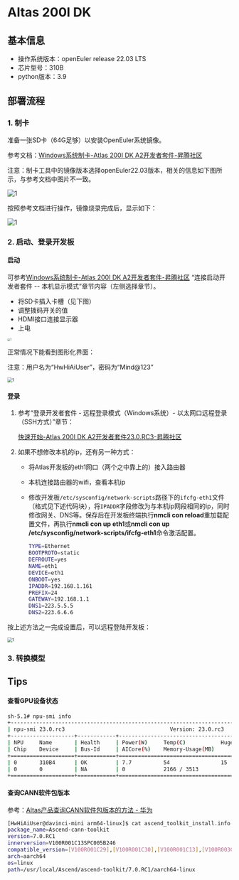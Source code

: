 # Altas 200I DK

## 基本信息

- 操作系统版本：openEuler release 22.03 LTS
- 芯片型号：310B
- python版本：3.9

## 部署流程

### 1. 制卡

准备一张SD卡（64G足够）以安装OpenEuler系统镜像。

参考文档：[Windows系统制卡-Atlas 200I DK A2开发者套件-昇腾社区](https://www.hiascend.com/document/detail/zh/Atlas200IDKA2DeveloperKit/23.0.RC2/qs/qs_0005.html)

注意：制卡工具中的镜像版本选择openEuler22.03版本，相关的信息如下图所示，与参考文档中图片不一致。

![1](.\images\1.png)

按照参考文档进行操作，镜像烧录完成后，显示如下：

![1](.\images\2.png)

### 2. 启动、登录开发板

#### 启动

可参考[Windows系统制卡-Atlas 200I DK A2开发者套件-昇腾社区](https://www.hiascend.com/document/detail/zh/Atlas200IDKA2DeveloperKit/23.0.RC2/qs/qs_0005.html) “连接启动开发者套件 -- 本机显示模式”章节内容（左侧选择章节）。

- 将SD卡插入卡槽（见下图）
- 调整拨码开关的值
- HDMI接口连接显示器
- 上电

<img src=".\images\3.png" alt="1" style="zoom:40%;" />

正常情况下能看到图形化界面：

注意：用户名为“HwHiAiUser”，密码为“Mind@123”

<img src=".\images\4.png" alt="1" style="zoom:67%;" />

#### 登录

1. 参考“登录开发者套件 - 远程登录模式（Windows系统）- 以太网口远程登录（SSH方式）”章节：

   [快速开始-Atlas 200I DK A2开发者套件23.0.RC3-昇腾社区](https://www.hiascend.com/document/detail/zh/Atlas200IDKA2DeveloperKit/23.0.RC2/qs/qs_0017.html)

2. 如果不想修改本机的ip，还有另一种方式：

   - 将Atlas开发板的eth1网口（两个之中靠上的）接入路由器

   - 本机连接路由器的wifi，查看本机ip

   - 修改开发板`/etc/sysconfig/network-scripts`路径下的`ifcfg-eth1`文件（格式见下述代码块），将`IPADDR`字段修改为与本机ip网段相同的ip，同时修改网关、DNS等。保存后在开发板终端执行**nmcli con reload**重加载配置文件，再执行**nmcli con up eth1**或**nmcli con up /etc/sysconfig/network-scripts/ifcfg-eth1**命令激活配置。

     ```bash
     TYPE=Ethernet
     BOOTPROTO=static
     DEFROUTE=yes
     NAME=eth1
     DEVICE=eth1
     ONBOOT=yes
     IPADDR=192.168.1.161
     PREFIX=24
     GATEWAY=192.168.1.1
     DNS1=223.5.5.5
     DNS2=223.6.6.6
     ```

按上述方法之一完成设置后，可以远程登陆开发板：

<img src=".\images\6.png" alt="1" style="zoom:67%;" />

### 3. 转换模型



## Tips

#### 查看GPU设备状态

```bash
sh-5.1# npu-smi info
+----------------------------------------------------------------------------------------+
| npu-smi 23.0.rc3                                 Version: 23.0.rc3                     |
+--------------------+------------+------------------------------------------------------+
| NPU     Name       | Health     | Power(W)     Temp(C)           Hugepages-Usage(page) |
| Chip    Device     | Bus-Id     | AICore(%)    Memory-Usage(MB)                        |
+====================+============+======================================================+
| 0       310B4      | OK         | 7.7          54                15    / 15            |
| 0       0          | NA         | 0            2166 / 3513                             |
+====================+============+======================================================+
```

#### 查询CANN软件包版本

参考：[Altas产品查询CANN软件包版本的方法 - 华为](https://support.huawei.com/enterprise/zh/knowledge/EKB1100100366)

```bash
[HwHiAiUser@davinci-mini arm64-linux]$ cat ascend_toolkit_install.info
package_name=Ascend-cann-toolkit
version=7.0.RC1
innerversion=V100R001C13SPC005B246
compatible_version=[V100R001C29],[V100R001C30],[V100R001C13],[V100R003C10],[V100R003C11]
arch=aarch64
os=linux
path=/usr/local/Ascend/ascend-toolkit/7.0.RC1/aarch64-linux
```

